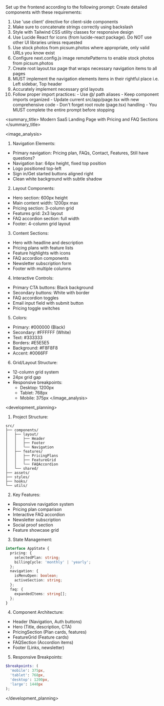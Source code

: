 Set up the frontend according to the following prompt:
  <frontend-prompt>
  Create detailed components with these requirements:
  1. Use 'use client' directive for client-side components
  2. Make sure to concatenate strings correctly using backslash
  3. Style with Tailwind CSS utility classes for responsive design
  4. Use Lucide React for icons (from lucide-react package). Do NOT use other UI libraries unless requested
  5. Use stock photos from picsum.photos where appropriate, only valid URLs you know exist
  6. Configure next.config.js image remotePatterns to enable stock photos from picsum.photos
  7. Create root layout.tsx page that wraps necessary navigation items to all pages
  8. MUST implement the navigation elements items in their rightful place i.e. Left sidebar, Top header
  9. Accurately implement necessary grid layouts
  10. Follow proper import practices:
     - Use @/ path aliases
     - Keep component imports organized
     - Update current src/app/page.tsx with new comprehensive code
     - Don't forget root route (page.tsx) handling
     - You MUST complete the entire prompt before stopping
  </frontend-prompt>

  <summary_title>
Modern SaaS Landing Page with Pricing and FAQ Sections
</summary_title>

<image_analysis>
1. Navigation Elements:
- Primary navigation: Pricing plan, FAQs, Contact, Features, Still have questions?
- Navigation bar: 64px height, fixed top position
- Logo positioned top-left
- Sign in/Get started buttons aligned right
- Clean white background with subtle shadow

2. Layout Components:
- Hero section: 600px height
- Main content width: 1200px max
- Pricing section: 3-column grid
- Features grid: 2x3 layout
- FAQ accordion section: full width
- Footer: 4-column grid layout

3. Content Sections:
- Hero with headline and description
- Pricing plans with feature lists
- Feature highlights with icons
- FAQ accordion components
- Newsletter subscription form
- Footer with multiple columns

4. Interactive Controls:
- Primary CTA buttons: Black background
- Secondary buttons: White with border
- FAQ accordion toggles
- Email input field with submit button
- Pricing toggle switches

5. Colors:
- Primary: #000000 (Black)
- Secondary: #FFFFFF (White)
- Text: #333333
- Borders: #E5E5E5
- Background: #F8F8F8
- Accent: #0066FF

6. Grid/Layout Structure:
- 12-column grid system
- 24px grid gap
- Responsive breakpoints:
  - Desktop: 1200px
  - Tablet: 768px
  - Mobile: 375px
</image_analysis>

<development_planning>
1. Project Structure:
```
src/
├── components/
│   ├── layout/
│   │   ├── Header
│   │   ├── Footer
│   │   └── Navigation
│   ├── features/
│   │   ├── PricingPlans
│   │   ├── FeatureGrid
│   │   └── FAQAccordion
│   └── shared/
├── assets/
├── styles/
├── hooks/
└── utils/
```

2. Key Features:
- Responsive navigation system
- Pricing plan comparison
- Interactive FAQ accordion
- Newsletter subscription
- Social proof section
- Feature showcase grid

3. State Management:
```typescript
interface AppState {
  pricing: {
    selectedPlan: string;
    billingCycle: 'monthly' | 'yearly';
  };
  navigation: {
    isMenuOpen: boolean;
    activeSection: string;
  };
  faq: {
    expandedItems: string[];
  };
}
```

4. Component Architecture:
- Header (Navigation, Auth buttons)
- Hero (Title, description, CTA)
- PricingSection (Plan cards, features)
- FeatureGrid (Feature cards)
- FAQSection (Accordion items)
- Footer (Links, newsletter)

5. Responsive Breakpoints:
```scss
$breakpoints: (
  'mobile': 375px,
  'tablet': 768px,
  'desktop': 1200px,
  'large': 1440px
);
```
</development_planning>